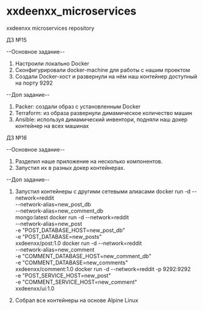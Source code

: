 # xxdeenxx_microservices
xxdeenxx microservices repository

ДЗ №15

--Основное задание--

1. Настроили локально Docker
2. Сконфигурировали docker-machine для работы с нашим проектом
3. Создали Docker-хост и развернули на нём наш контейнер доступный на порту 9292

--Доп задание--

1. Packer: создали образ с установленным Docker
2. Terraform: из образа развернули димамическое количество машин
3. Ansible: используя димамический инвентори, подняли наш докер контейнер на всех машинах

ДЗ №16

--Основное задание--

1. Разделил наше приложение на несколько компонентов.
2. Запустил их в разных докер контейнерах.

--Доп задание--

1. Запустил контейнеры с другими сетевыми алиасами
docker run -d --network=reddit \
  --network-alias=new_post_db \
  --network-alias=new_comment_db \
  mongo:latest
docker run -d --network=reddit \
  --network-alias=new_post \
  -e "POST_DATABASE_HOST=new_post_db" \
  -e "POST_DATABASE=new_posts" \
  xxdeenxx/post:1.0
docker run -d --network=reddit \
  --network-alias=new_comment \
  -e "COMMENT_DATABASE_HOST=new_comment_db" \
  -e "COMMENT_DATABASE=new_comments" \
  xxdeenxx/comment:1.0
docker run -d --network=reddit -p 9292:9292 \
  -e "POST_SERVICE_HOST=new_post" \
  -e "COMMENT_SERVICE_HOST=new_comment" \
  xxdeenxx/ui:1.0

2. Собрал все контейнеры на основе Alpine Linux
